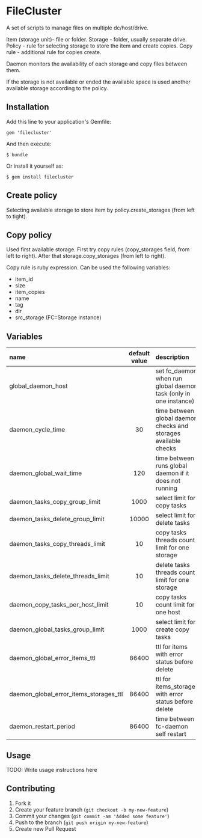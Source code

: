 # FileCluster

A set of scripts to manage files on multiple dc/host/drive.

Item (storage unit)- file or folder.
Storage - folder, usually separate drive.
Policy - rule for selecting storage to store the item and сreate copies.
Copy rule - additional rule for copies сreate.

Daemon monitors the availability of each storage and copy files between them.

If the storage is not available or ended the available space is used another available storage according to the policy.


## Installation

Add this line to your application's Gemfile:

    gem 'filecluster'

And then execute:

    $ bundle

Or install it yourself as:

    $ gem install filecluster

## Create policy

Selecting available storage to store item by policy.create_storages (from left to tight).
    
## Copy policy

Used first available storage.
First try copy rules (copy_storages field, from left to right).
After that storage.copy_storages (from left to right).

Copy rule is ruby expression.
Can be used the following variables:

* item_id
* size
* item_copies
* name
* tag
* dir
* src_storage (FC::Storage instance)

## Variables

|name|default value|description|
|:---|:-----------:|:---------|
|global_daemon_host||set fc_daemon when run global daemon task (only in one instance)|
|daemon_cycle_time|30|time between global daemon checks and storages available checks|
|daemon_global_wait_time|120|time between runs global daemon if it does not running|
|daemon_tasks_copy_group_limit|1000|select limit for copy tasks|
|daemon_tasks_delete_group_limit|10000|select limit for delete tasks|
|daemon_tasks_copy_threads_limit|10|copy tasks threads count limit for one storage|
|daemon_tasks_delete_threads_limit|10|delete tasks threads count limit for one storage|
|daemon_copy_tasks_per_host_limit|10|copy tasks count limit for one host|
|daemon_global_tasks_group_limit|1000|select limit for create copy tasks|
|daemon_global_error_items_ttl|86400|ttl for items with error status before delete|
|daemon_global_error_items_storages_ttl|86400|ttl for items_storages with error status before delete|
|daemon_restart_period|86400|time between fc-daemon self restart|

## Usage

TODO: Write usage instructions here

## Contributing

1. Fork it
2. Create your feature branch (`git checkout -b my-new-feature`)
3. Commit your changes (`git commit -am 'Added some feature'`)
4. Push to the branch (`git push origin my-new-feature`)
5. Create new Pull Request
